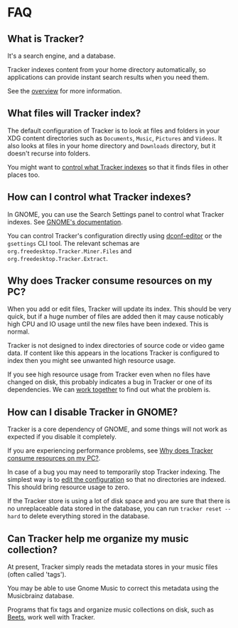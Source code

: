 # FAQ

## What is Tracker?

It's a search engine, and a database.

Tracker indexes content from your home directory automatically, so applications
can provide instant search results when you need them.

See the [overview](overview) for more information.

## What files will Tracker index?

The default configuration of Tracker is to look at files and folders in your
XDG content directories such as `Documents`, `Music`, `Pictures` and `Videos`.
It also looks at files in your home directory and `Downloads` directory, but
it doesn't recurse into folders.

You might want to [control what Tracker indexes] so that it finds files in
other places too.

## How can I control what Tracker indexes?

In GNOME, you can use the Search Settings panel to control what Tracker
indexes. See [GNOME's documentation](https://help.gnome.org/users/gnome-help/unstable/files-search.html.en).

You can control Tracker's configuration directly using
[dconf-editor](https://wiki.gnome.org/Apps/DconfEditor) or the `gsettings` CLI
tool.
The relevant schemas are `org.freedesktop.Tracker.Miner.Files` and
`org.freedesktop.Tracker.Extract`.

## Why does Tracker consume resources on my PC?

When you add or edit files, Tracker will update its index. This should be very
quick, but if a huge number of files are added then it may cause noticably high
CPU and IO usage until the new files have been indexed. This is normal.

Tracker is not designed to index directories of source code or video game data.
If content like this appears in the locations Tracker is configured to index
then you might see unwanted high resource usage.

If you see high resource usage from Tracker even when no files have changed on
disk, this probably indicates a bug in Tracker or one of its dependencies.
We can [work together](community) to find out what the problem is.

## How can I disable Tracker in GNOME?

Tracker is a core dependency of GNOME, and some things will not work as
expected if you disable it completely.

If you are experiencing performance problems, see [Why does Tracker consume
resources on my PC?](#why-does-tracker-consume-resources-on-my-pc).

In case of a bug you may need to temporarily stop Tracker indexing.
The simplest way is to [edit the
configuration](#how-can-i-control-what-tracker-indexes) so that no directories
are indexed. This should bring resource usage to zero.

If the Tracker store is using a lot of disk space and you are sure that
there is no unreplaceable data stored in the database, you can run `tracker
reset --hard` to delete everything stored in the database.

## Can Tracker help me organize my music collection?

At present, Tracker simply reads the metadata stores in your music files (often
called 'tags').

You may be able to use Gnome Music to correct this metadata using the
Musicbrainz database.

Programs that fix tags and organize music collections on disk, such as
[Beets](http://beets.io/), work well with Tracker.

[control what Tracker indexes]: #how-can-i-control-what-tracker-indexes
